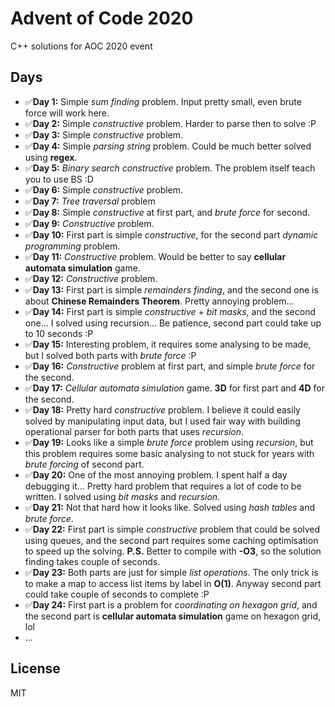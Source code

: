 # Advent of Code 2020
C++ solutions for AOC 2020 event

## Days
* ✅**Day 1:** Simple _sum finding_ problem. Input pretty small, even brute force will work here.
* ✅**Day 2:** Simple _constructive_ problem. Harder to parse then to solve :P
* ✅**Day 3:** Simple _constructive_ problem.
* ✅**Day 4:** Simple _parsing string_ problem. Could be much better solved using **regex**.
* ✅**Day 5:** _Binary search constructive_ problem. The problem itself teach you to use BS :D
* ✅**Day 6:** Simple _constructive_ problem.
* ✅**Day 7:** _Tree traversal_ problem
* ✅**Day 8:** Simple _constructive_ at first part, and _brute force_ for second.
* ✅**Day 9:** _Constructive_ problem.
* ✅**Day 10:** First part is simple _constructive_, for the second part _dynamic programming_ problem.
* ✅**Day 11:** _Constructive_ problem. Would be better to say **cellular automata simulation** game.
* ✅**Day 12:** _Constructive_ problem.
* ✅**Day 13:** First part is simple _remainders finding_, and the second one is about **Chinese Remainders Theorem**. Pretty annoying problem...
* ✅**Day 14:** First part is simple _constructive_ + _bit masks_, and the second one... I solved using recursion... Be patience, second part could take up to 10 seconds :P
* ✅**Day 15:** Interesting problem, it requires some analysing to be made, but I solved both parts with _brute force_ :P
* ✅**Day 16:** _Constructive_ problem at first part, and simple _brute force_ for the second.
* ✅**Day 17:** _Cellular automata simulation_ game. **3D** for first part and **4D** for the second.
* ✅**Day 18:** Pretty hard _constructive_ problem. I believe it could easily solved by manipulating input data, but I used fair way with building operational parser for both parts that uses _recursion_.
* ✅**Day 19:** Looks like a simple _brute force_ problem using _recursion_, but this problem requires some basic analysing to not stuck for years with _brute forcing_ of second part.
* ✅**Day 20:** One of the most annoying problem. I spent half a day debugging it... Pretty hard problem that requires a lot of code to be written. I solved using _bit masks_ and _recursion_.
* ✅**Day 21:** Not that hard how it looks like. Solved using _hash tables_ and _brute force_.
* ✅**Day 22:** First part is simple _constructive_ problem that could be solved using queues, and the second part requires some caching optimisation to speed up the solving. **P.S.** Better to compile with **-O3**, so the solution finding takes couple of seconds. 
* ✅**Day 23:** Both parts are just for simple _list operations_. The only trick is to make a map to access list items by label in **O(1)**. Anyway second part could take couple of seconds to complete :P
* ✅**Day 24:** First part is a problem for _coordinating on hexagon grid_, and the second part is **cellular automata simulation** game on hexagon grid, lol
* ...

## License
MIT
